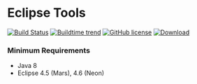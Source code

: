 Eclipse Tools
======================

[![Build Status](https://travis-ci.org/ugrave/com.github.ugrave.tools.svg?branch=master)](https://travis-ci.org/ugrave/com.github.ugrave.tools) [![Buildtime trend](https://buildtimetrend.herokuapp.com/badge/ugrave/com.github.ugrave.tools/latest)](https://buildtimetrend.herokuapp.com/dashboard/ugrave/com.github.ugrave.tools/) [![GitHub license](https://img.shields.io/github/license/ugrave/com.github.ugrave.tools.svg)](https://www.eclipse.org/legal/epl-v10.html) [![Download](https://api.bintray.com/packages/ugrave/com.github.ugrave/com.github.ugrave.tools/images/download.svg)](https://bintray.com/ugrave/com.github.ugrave/com.github.ugrave.tools/_latestVersion)

### Minimum Requirements

- Java 8
- Eclipse 4.5 (Mars), 4.6 (Neon)
